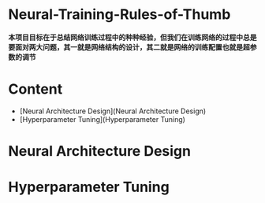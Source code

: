 # Neural-Training-Rules-of-Thumb

**本项目目标在于总结网络训练过程中的种种经验，但我们在训练网络的过程中总是要面对两大问题，其一就是网络结构的设计，其二就是网络的训练配置也就是超参数的调节**

# Content
* [Neural Architecture Design](Neural Architecture Design)
* [Hyperparameter Tuning](Hyperparameter Tuning)


# Neural Architecture Design




# Hyperparameter Tuning

